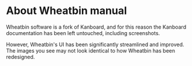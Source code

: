 About Wheatbin manual
============

Wheatbin software is a fork of Kanboard, and for this reason the Kanboard documentation has been left untouched, including screenshots. 

However, Wheatbin's UI has been significantly streamlined and improved. The images you see may not look identical to how Wheatbin has been redesigned. 

 

